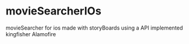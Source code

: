 # movieSearcherIOs
movieSearcher for ios made with storyBoards
using a API 
implemented 
kingfisher
Alamofire
